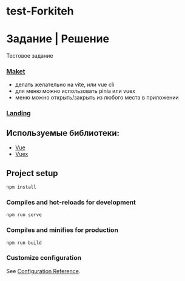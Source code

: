 # test-Forkiteh

# Задание | Решение
Тестовое задание

### [Maket](https://www.figma.com/file/AC7XTKOr3fN4wioExuf7r6/T2?node-id=0%3A1)
- делать желательно на vite, или vue cli
- для меню можно использовать pinia или vuex
- меню можно открыть/закрыть из любого места в приложении

### [Landing](https://crashmet.github.io/forkiteh-header/dist)

## Используемые библиотеки:

- [Vue](https://vuejs.org/)
- [Vuex](https://vuex.vuejs.org/)
## Project setup
```
npm install
```

### Compiles and hot-reloads for development
```
npm run serve
```

### Compiles and minifies for production
```
npm run build
```

### Customize configuration
See [Configuration Reference](https://cli.vuejs.org/config/).
